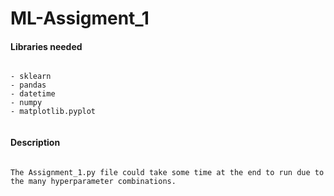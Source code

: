# ML-Assigment_1


#### Libraries needed


```

- sklearn
- pandas
- datetime
- numpy 
- matplotlib.pyplot
		
```


#### Description

```

The Assignment_1.py file could take some time at the end to run due to the many hyperparameter combinations.
		
```
